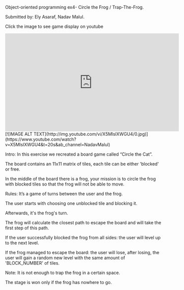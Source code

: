 <p>Object-oriented programming ex4- Circle the Frog / Trap-The-Frog.</p>
<p> Submitted by: Ely Asaraf, Nadav Malul.</p>
<p>Click the image to see game display on youtube</p>
    <iframe width="560" height="315"
src="https://www.youtube.com/embed/MUQfKFzIOeU" 
frameborder="0" 
allow="accelerometer; autoplay; encrypted-media; gyroscope; picture-in-picture" 
allowfullscreen></iframe>
[![IMAGE ALT TEXT](http://img.youtube.com/vi/X5MlsIXWGU4/0.jpg)](https://www.youtube.com/watch?v=X5MlsIXWGU4&t=20s&ab_channel=NadavMalul)

<p> Intro: In this exercise we recreated a board game called “Circle the Cat”.</p>
<p> The board contains an 11x11 matrix of tiles, each tile can be either 'blocked' or free.</p>
<p> In the middle of the board there is a frog, your mission is to circle the frog with blocked tiles so that the frog will not be able to move.</p>
<p>Rules: It’s a game of turns between the user and the frog.</p>
<p> The user starts with choosing one unblocked tile and blocking it.</p>
<p> Afterwards, it's the frog's turn.</p>
<p> The frog will calculate the closest path to escape the board and will take the first step of this path.</p>
<p> If the user successfully blocked the frog from all sides: the user will level up to the next level.</p>
<p> If the frog managed to escape the board: the user will lose, after losing, the user will gain a random new level with the same amount of 'BLOCK_NUMBER' of tiles.</p>
<p>Note: It is not enough to trap the frog in a certain space.</p>
<p>The stage is won only if the frog has nowhere to go.</p>
